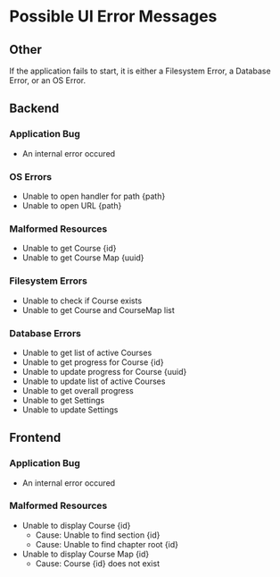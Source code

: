 # Possible UI Error Messages

## Other

If the application fails to start, it is either a Filesystem Error, a Database Error, or an OS Error.

## Backend

### Application Bug

- An internal error occured

### OS Errors

- Unable to open handler for path {path}
- Unable to open URL {path}

### Malformed Resources

- Unable to get Course {id}
- Unable to get Course Map {uuid}

### Filesystem Errors

- Unable to check if Course exists
- Unable to get Course and CourseMap list

### Database Errors

- Unable to get list of active Courses
- Unable to get progress for Course {id}
- Unable to update progress for Course {uuid}
- Unable to update list of active Courses
- Unable to get overall progress
- Unable to get Settings
- Unable to update Settings

## Frontend

### Application Bug

- An internal error occured

### Malformed Resources

- Unable to display Course {id}
	- Cause: Unable to find section {id}
	- Cause: Unable to find chapter root {id}
- Unable to display Course Map {id}
	- Cause: Course {id} does not exist